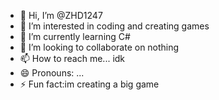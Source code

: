 - 👋 Hi, I’m @ZHD1247
- 👀 I’m interested in coding and creating games
- 🌱 I’m currently learning C#
- 💞️ I’m looking to collaborate on nothing
- 📫 How to reach me... idk
- 😄 Pronouns: ...
- ⚡ Fun fact:im creating a big game

<!---
ZHD1247/ZHD1247 is a ✨ special ✨ repository because its `README.md` (this file) appears on your GitHub profile.
You can click the Preview link to take a look at your changes.
--->
